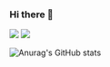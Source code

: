 ### Hi there 👋


 <a href="https://velog.io/@sheltonwon" target="_blank"><img src="https://img.shields.io/badge/20C997?style=flat-square&logo=Velog&logoColor=white"/></a>
  <a href="https://velog.io/@sheltonwon" target="_blank"><img src="https://img.shields.io/badge/EA4335?style=flat-square&logo=Gmail&logoColor=white"/></a>

![Anurag's GitHub stats](https://github-readme-stats.vercel.app/api?username=210-reverof&show_icons=true&theme=vue)
